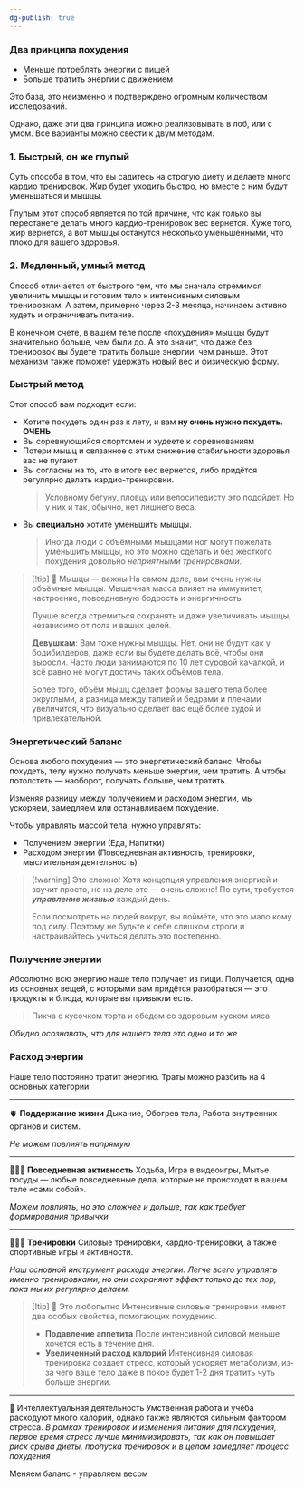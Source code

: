 ```yaml
---
dg-publish: true
---
```

### **Два принципа похудения**
- Меньше потреблять энергии с пищей
- Больше тратить энергии с движением

Это база, это неизменно и подтверждено огромным количеством исследований.

Однако, даже эти два принципа можно реализовывать в лоб, или с умом. Все варианты можно свести к двум методам.

### **1. Быстрый, он же глупый**
Суть способа в том, что вы садитесь на строгую диету и делаете много кардио тренировок. Жир будет уходить быстро, но вместе с ним будут уменьшаться и мышцы.

Глупым этот способ является по той причине, что как только вы перестанете делать много кардио-тренировок вес вернется. Хуже того, жир вернется, а вот мышцы останутся несколько уменьшенными, что плохо для вашего здоровья.

### **2. Медленный, умный метод**

Способ отличается от быстрого тем, что мы сначала стремимся увеличить мышцы и готовим тело к интенсивным силовым тренировкам. А затем, примерно через 2-3 месяца, начинаем активно худеть и ограничивать питание.

В конечном счете, в вашем теле после «похудения» мышцы будут значительно больше, чем были до. А это значит, что даже без тренировок вы будете тратить больше энергии, чем раньше. Этот механизм также поможет удержать новый вес и физическую форму.

### **Быстрый метод**

Этот способ вам подходит если:
- Хотите похудеть один раз к лету, и вам **ну очень нужно похудеть. ОЧЕНЬ**
- Вы соревнующийся спортсмен и худеете к соревнованиям
- Потери мышц и связанное с этим снижение стабильности здоровья вас не пугают
- Вы согласны на то, что в итоге вес вернется, либо придётся регулярно делать кардио-тренировки. 
  > Условному бегуну, пловцу или велосипедисту это подойдет. Но у них и так, обычно, нет лишнего веса.
- Вы **специально** хотите уменьшить мышцы.
  > Иногда люди с объёмными мышцами ног могут пожелать уменьшить мышцы, но это можно сделать и без жесткого похудения довольно *неприятными тренировками*.

> [!tip] 🧠 Мышцы — важны
> На самом деле, вам очень нужны объёмные мышцы. Мышечная масса влияет на иммунитет, настроение, повседневную бодрость и энергичность. 
> 
> Лучше всегда стремиться сохранять и даже увеличивать мышцы, независимо от пола и ваших целей.
> 
> **Девушкам**:
> 	Вам тоже нужны мышцы. Нет, они не будут как у бодибилдеров, даже если вы будете делать всё, чтобы они выросли. Часто люди занимаются по 10 лет суровой качалкой, и всё равно не могут достичь таких объёмов тела.
> 
> Более того, объём мышц сделает формы вашего тела более округлыми, а разница между талией и бедрами и плечами увеличится, что визуально сделает вас ещё более худой и привлекательной.


### **Энергетический баланс**

Основа любого похудения — это энергетический баланс. Чтобы похудеть, телу нужно получать меньше энергии, чем тратить. А чтобы потолстеть — наоборот, получать больше, чем тратить.

Изменяя разницу между получением и расходом энергии, мы ускоряем, замедляем или останавливаем похудение.

Чтобы управлять массой тела, нужно управлять:
- Получением энергии (Еда, Напитки)
- Расходом энергии (Повседневная активность, тренировки, мыслительная деятельность)

> [!warning] Это сложно!
> Хотя концепция управления энергией и звучит просто, но на деле это — очень сложно! По сути, требуется ***управление жизнью*** каждый день. 
> 
> Если посмотреть на людей вокруг, вы поймёте, что это мало кому под силу. Поэтому не будьте к себе слишком строги и настраивайтесь учиться делать это постепенно.


### Получение энергии

Абсолютно всю энергию наше тело получает из пищи. Получается, одна из основных вещей, с которыми вам придётся разобраться — это продукты и блюда, которые вы привыкли есть.

> Пикча с кусочком торта и обедом со здоровым куском мяса

*Обидно осознавать, что для нашего тела это одно и то же*

### Расход энергии

Наше тело постоянно тратит энергию. Траты можно разбить на 4 основных категории:

---

🫀 **Поддержание жизни** 
 Дыхание, Обогрев тела, Работа внутренних органов и систем.
 
 *Не можем повлиять напрямую*

---
 
🚶🏼‍➡️ **Повседневная активность** 
 Ходьба, Игра в видеоигры, Мытье посуды — любые повседневные дела, которые не происходят в вашем теле «сами собой».
 
 *Можем повлиять, но это сложнее и дольше, так как требует формирования привычки* 

---

🏋🏼‍♂️ **Тренировки**
Силовые тренировки, кардио-тренировки, а также спортивные игры и активности.

*Наш основной инструмент расхода энергии. Легче всего управлять именно тренировками, но они сохраняют эффект только до тех пор, пока мы их регулярно делаем.*

> [!tip] 🧠 Это любопытно
> Интенсивные силовые тренировки имеют два особых свойства, помогающих похудению.
> - **Подавление аппетита**
>   После интенсивной силовой меньше хочется есть в течение дня.
> - **Увеличенный расход калорий**
>   Интенсивная силовая тренировка создает стресс, который ускоряет метаболизм, из-за чего ваше тело даже в покое будет 1-2 дня тратить чуть больше энергии.

---

🧠 Интеллектуальная деятельность
Умственная работа и учёба расходуют много калорий, однако также являются сильным фактором стресса.
*В рамках тренировок и изменения питания для похудения, первое время стресс лучше минимизировать, так как он повышает риск срыва диеты, пропуска тренировок и в целом замедляет процесс похудения*



Меняем баланс - управляем весом